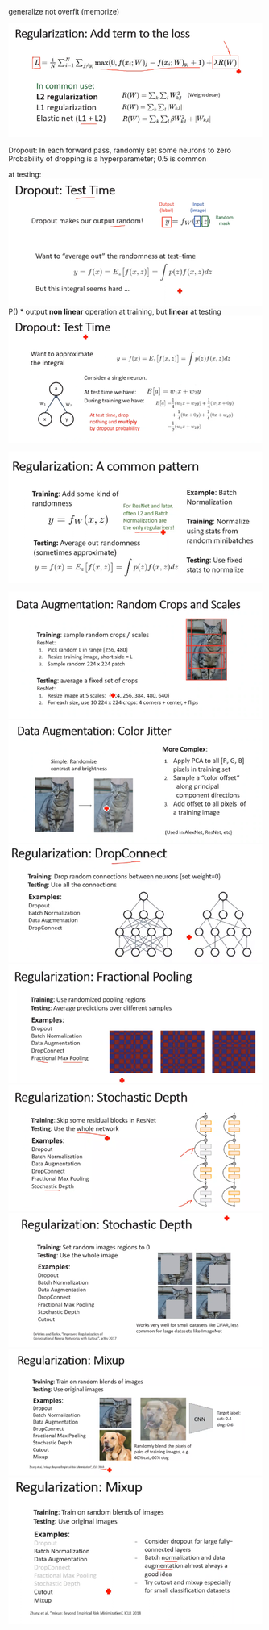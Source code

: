 generalize not overfit (memorize)

![](attachment/dfa67be6d4b1d42f9e17e17f93dc69b9.png)

Dropout: In each forward pass, randomly set some neurons to zero Probability of dropping is a hyperparameter; 0.5 is common

at testing:
![](attachment/c51452748d6699a10a995647b12ca35d.png)
P() * output
**non linear** operation at training, but **linear** at testing 
![](attachment/bbe5dc386d6e9050a84a3ba6e5a9d0a7.png)

![](attachment/e3b9d6fda5cc8aae40e9518587f1ebdb.png)

![](attachment/51e2089ce7e668f7f6c0ba1126c06e1e.png)
![](attachment/c7759f86e1ccae7a46765f1d2b77b980.png)
![](attachment/cf683ff71b9635f22d7746e272b924ed.png)
![](attachment/280135848f37d1dce0a197a816894757.png)
![](attachment/6f15d1876bc7f597e21be08d867e2566.png)
![](attachment/f9f16ab41331845dffce2016ca1522aa.png)
![](attachment/f1b024c965a2e0ff0b397b46808cbde2.png)
![](attachment/be8b32a5e2ed042011578c0912f4b566.png)


